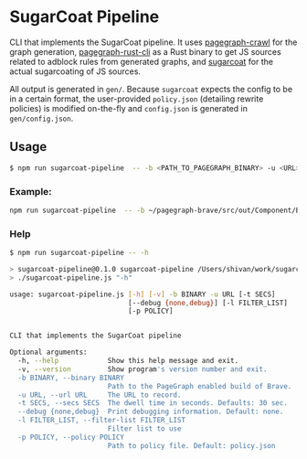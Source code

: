 # SugarCoat Pipeline

CLI that implements the SugarCoat pipeline. It uses [pagegraph-crawl](https://github.com/brave-experiments/pagegraph-crawl) for the graph generation, [pagegraph-rust-cli](https://github.com/brave-experiments/pagegraph-rust/tree/main/pagegraph-cli) as a Rust binary to get JS sources related to adblock rules from generated graphs, and [sugarcoat](https://github.com/brave-experiments/sugarcoat) for the actual sugarcoating of JS sources. 

All output is generated in `gen/`. Because `sugarcoat` expects the config to be in a certain format, the user-provided `policy.json` (detailing rewrite policies) is modified on-the-fly and `config.json` is generated in `gen/config.json`. 

## Usage
```bash
$ npm run sugarcoat-pipeline  -- -b <PATH_TO_PAGEGRAPH_BINARY> -u <URL> -t <SECS_TO_RUN_PAGEGRAPH> -l <FILTERLIST>
```
### Example:
```bash
npm run sugarcoat-pipeline  -- -b ~/pagegraph-brave/src/out/Component/Brave\ Browser\ Development.app/Contents/MacOS/Brave\ Browser\ Development -u http://localhost:8000/test-script-calls-script.html  -t 1 -l easylist.txt
```

### Help
```bash
$ npm run sugarcoat-pipeline -- -h

> sugarcoat-pipeline@0.1.0 sugarcoat-pipeline /Users/shivan/work/sugarcoat-experiments/sugarcoat-pipeline
> ./sugarcoat-pipeline.js "-h"

usage: sugarcoat-pipeline.js [-h] [-v] -b BINARY -u URL [-t SECS]
                             [--debug {none,debug}] [-l FILTER_LIST]
                             [-p POLICY]


CLI that implements the SugarCoat pipeline

Optional arguments:
  -h, --help            Show this help message and exit.
  -v, --version         Show program's version number and exit.
  -b BINARY, --binary BINARY
                        Path to the PageGraph enabled build of Brave.
  -u URL, --url URL     The URL to record.
  -t SECS, --secs SECS  The dwell time in seconds. Defaults: 30 sec.
  --debug {none,debug}  Print debugging information. Default: none.
  -l FILTER_LIST, --filter-list FILTER_LIST
                        Filter list to use
  -p POLICY, --policy POLICY
                        Path to policy file. Default: policy.json
```
